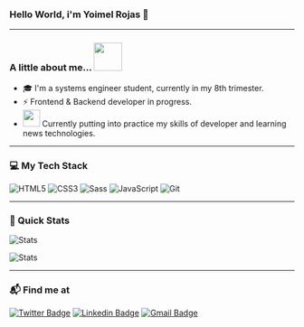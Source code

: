 ### Hello World, i'm Yoimel Rojas 👋

---

### A little about me... <img src="https://media.giphy.com/media/VgCDAzcKvsR6OM0uWg/giphy.gif" width="50">

- 🎓 I'm a systems engineer student, currently in my 8th trimester.
- ⚡️ Frontend & Backend developer in progress.
- <img src="https://media.giphy.com/media/WUlplcMpOCEmTGBtBW/giphy.gif" width="30"> Currently putting into practice my skills of developer and learning news technologies.

---

### :computer: My Tech Stack

![HTML5](https://img.shields.io/badge/-HTML5-%23E44D27?style=flat-square&logo=html5&logoColor=ffffff) ![CSS3](https://img.shields.io/badge/-CSS3-%231572B6?style=flat-square&logo=css3) ![Sass](https://img.shields.io/badge/-Sass-%23CC6699?style=flat-square&logo=sass&logoColor=ffffff) ![JavaScript](https://img.shields.io/badge/-JavaScript-%23F7DF1C?style=flat-square&logo=javascript&logoColor=000000&labelColor=%23F7DF1C&color=%23FFCE5A) ![Git](https://img.shields.io/badge/-Git-%23F05032?style=flat-square&logo=git&logoColor=%23ffffff)

---

### 🚀 Quick Stats

![Stats](https://github-readme-stats.vercel.app/api/top-langs/?username=YoimelDev&layout=compact&theme=tokyonight)

![Stats](https://github-readme-stats.vercel.app/api?username=YoimelDev&show_icons=true&theme=tokyonight)

---

### 📬 Find me at

[![Twitter Badge](https://img.shields.io/badge/Twitter-blue?style=flat-square&logo=twitter&logoColor=white&link=:https://twitter.com/yoimeldev)](https://twitter.com/yoimeldev) [![Linkedin Badge](https://img.shields.io/badge/-LinkedIn-blue?style=flat-square&logo=Linkedin&logoColor=white&link=https://www.linkedin.com/in/yoimeldev/)](https://www.linkedin.com/in/yoimeldev/) [![Gmail Badge](https://img.shields.io/badge/-yoimeldev@gmail.com-c14438?style=flat-square&logo=Gmail&logoColor=white&link=yoimeldev@gmail.com)](yoimeldev@gmail.com)
